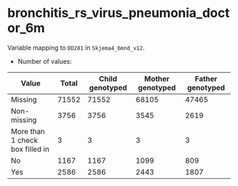 # bronchitis_rs_virus_pneumonia_doctor_6m
Variable mapping to `DD281` in `Skjema4_6mnd_v12`.
- Number of values:

| Value | Total | Child genotyped | Mother genotyped | Father genotyped |
| ----- | ----- | --------------- | ---------------- | ---------------- |
| Missing | 71552 | 71552 | 68105 | 47465 |
| Non-missing | 3756 | 3756 | 3545 | 2619 |
| More than 1 check box filled in | 3 | 3 | 3 |3 |
| No | 1167 | 1167 | 1099 |809 |
| Yes | 2586 | 2586 | 2443 |1807 |



